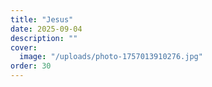 ```yaml
---
title: "Jesus"
date: 2025-09-04
description: ""
cover:
  image: "/uploads/photo-1757013910276.jpg"
order: 30
---
```


